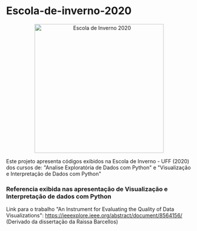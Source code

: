 # Escola-de-inverno-2020

<p align="center">
  <img src="http://ev-ppgc.ic.uff.br/2020-2/images/IC-UFF.png" width="350" title="Escola de Inverno 2020">
</p>

Este projeto apresenta códigos exibidos na Escola de Inverno - UFF (2020) dos cursos de: "Analise Exploratória de Dados com Python" e "Visualização e Interpretação de Dados com Python"

### Referencia exibida nas apresentação de Visualização e Interpretação de dados com Python 
Link para o trabalho "An Instrument for Evaluating the Quality of Data Visualizations": https://ieeexplore.ieee.org/abstract/document/8564156/ (Derivado da dissertação da Raissa Barcellos)
